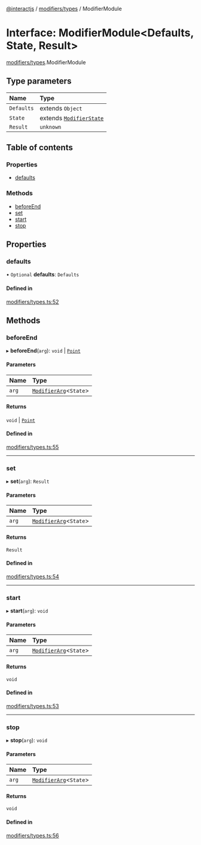 [@interactjs](../README.md) / [modifiers/types](../modules/modifiers_types.md) / ModifierModule

# Interface: ModifierModule\<Defaults, State, Result\>

[modifiers/types](../modules/modifiers_types.md).ModifierModule

## Type parameters

| Name | Type |
| :------ | :------ |
| `Defaults` | extends `Object` |
| `State` | extends [`ModifierState`](../modules/modifiers_types.md#modifierstate) |
| `Result` | `unknown` |

## Table of contents

### Properties

- [defaults](modifiers_types.ModifierModule.md#defaults)

### Methods

- [beforeEnd](modifiers_types.ModifierModule.md#beforeend)
- [set](modifiers_types.ModifierModule.md#set)
- [start](modifiers_types.ModifierModule.md#start)
- [stop](modifiers_types.ModifierModule.md#stop)

## Properties

### defaults

• `Optional` **defaults**: `Defaults`

#### Defined in

[modifiers/types.ts:52](https://github.com/taye/interact.js/blob/d3d47461/packages/@interactjs/modifiers/types.ts#L52)

## Methods

### beforeEnd

▸ **beforeEnd**(`arg`): `void` \| [`Point`](core_types.Point.md)

#### Parameters

| Name | Type |
| :------ | :------ |
| `arg` | [`ModifierArg`](modifiers_types.ModifierArg.md)\<`State`\> |

#### Returns

`void` \| [`Point`](core_types.Point.md)

#### Defined in

[modifiers/types.ts:55](https://github.com/taye/interact.js/blob/d3d47461/packages/@interactjs/modifiers/types.ts#L55)

___

### set

▸ **set**(`arg`): `Result`

#### Parameters

| Name | Type |
| :------ | :------ |
| `arg` | [`ModifierArg`](modifiers_types.ModifierArg.md)\<`State`\> |

#### Returns

`Result`

#### Defined in

[modifiers/types.ts:54](https://github.com/taye/interact.js/blob/d3d47461/packages/@interactjs/modifiers/types.ts#L54)

___

### start

▸ **start**(`arg`): `void`

#### Parameters

| Name | Type |
| :------ | :------ |
| `arg` | [`ModifierArg`](modifiers_types.ModifierArg.md)\<`State`\> |

#### Returns

`void`

#### Defined in

[modifiers/types.ts:53](https://github.com/taye/interact.js/blob/d3d47461/packages/@interactjs/modifiers/types.ts#L53)

___

### stop

▸ **stop**(`arg`): `void`

#### Parameters

| Name | Type |
| :------ | :------ |
| `arg` | [`ModifierArg`](modifiers_types.ModifierArg.md)\<`State`\> |

#### Returns

`void`

#### Defined in

[modifiers/types.ts:56](https://github.com/taye/interact.js/blob/d3d47461/packages/@interactjs/modifiers/types.ts#L56)

